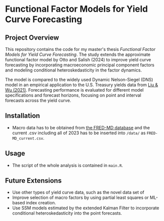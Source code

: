 # Functional Factor Models for Yield Curve Forecasting

## Project Overview
This repository contains the code for my master's thesis *Functional Factor Models for Yield Curve Forecasting*. The study extends the approximate functional factor model by Otto and Salish (2024) to improve yield curve forecasting by incorporating macroeconomic principal component factors and modeling conditional heteroskedasticity in the factor dynamics.

The model is compared to the widely used Dynamic Nelson-Siegel (DNS) model in an empirical application to the U.S. Treasury yields data from [Liu & Wu (2021)](https://doi.org/10.1016/j.jfineco.2021.05.059). Forecasting performance is evaluated for different model specifications and forecast horizons, focusing on point and interval forecasts across the yield curve.

## Installation

- Macro data has to be obtained from [the FRED-MD database](https://www.stlouisfed.org/research/economists/mccracken/fred-databases) and the current .csv including all of 2023 has to be inserted into `/data/` as `FRED-MD_current.csv`.

## Usage

- The script of the whole analysis is contained in `main.R`.

## Future Extensions
- Use other types of yield curve data, such as the novel data set of 
- Improve selection of macro factors by using partial least squares or ML-based index creation.
- Use SSM models estimated by the extended Kalman Filter to incorporate conditional heteroskedasticity into the point forecasts.


